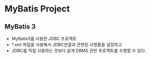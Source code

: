 # MyBatis Project

## MyBatis 3

* MyBatis3를 사용한 JDBC 프로젝트
* *.xml 파일을 사용해서 JDBC연결과 관련된 사항들을 설정하고
* JDBC를 직접 사용하는 것보다 쉽게 DBMS 관련 프로젝트를 수행할 수 있다. 
